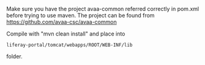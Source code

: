 Make sure you have the project avaa-common referred correctly in pom.xml before trying to use maven. The project can be found from https://github.com/avaa-csc/avaa-common

Compile with "mvn clean install" and place into 
```
liferay-portal/tomcat/webapps/ROOT/WEB-INF/lib
```
 folder.